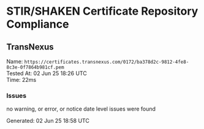 # STIR/SHAKEN Certificate Repository Compliance

## TransNexus

Name: `https://certificates.transnexus.com/0172/ba378d2c-9812-4fe8-8c3e-0f7864b981cf.pem`\
Tested At: 02 Jun 25 18:26 UTC\
Time: 22ms

### Issues

no warning, or error, or notice date level issues were found

Generated: 02 Jun 25 18:58 UTC
